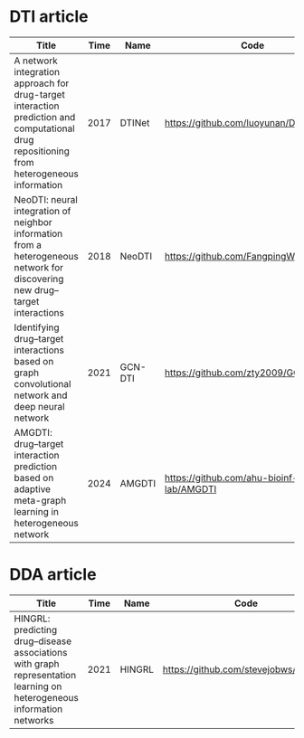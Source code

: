 # DTI article

|Title|Time|Name|Code|Something|
|----|----|----|----|----|
| A network integration approach for drug-target interaction prediction and computational drug repositioning from heterogeneous information|2017|DTINet|https://github.com/luoyunan/DTINet|Classic|
| NeoDTI: neural integration of neighbor information from a heterogeneous network for discovering new drug–target interactions|2018|NeoDTI|https://github.com/FangpingWan/NeoDTI|Classic|
| Identifying drug–target interactions based on graph convolutional network and deep neural network|2021|GCN-DTI|https://github.com/zty2009/GCN-DNN/|Important|
| AMGDTI: drug–target interaction prediction based on adaptive meta-graph learning in heterogeneous network|2024|AMGDTI|https://github.com/ahu-bioinf-lab/AMGDTI|Important|


# DDA article

|Title|Time|Name|Code|Something|
|----|----|----|----|----|
| HINGRL: predicting drug–disease associations with graph representation learning on heterogeneous information networks|2021|HINGRL|https://github.com/stevejobws/HINGRL|Important|

